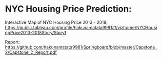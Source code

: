# NYC Housing Price Prediction:

Interactive Map of NYC Housing Price 2013 - 2018: https://public.tableau.com/profile/hakunamatata9981#!/vizhome/NYCHousingPrice2013-2018Story/Story1

Report:
https://github.com/hakunamatata9981/Springboard/blob/master/Capstone_2/Capstone_2_Report.pdf
